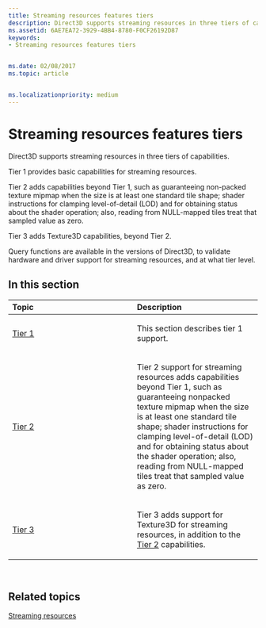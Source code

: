 ```yaml
---
title: Streaming resources features tiers
description: Direct3D supports streaming resources in three tiers of capabilities.
ms.assetid: 6AE7EA72-3929-4BB4-8780-F0CF26192D87
keywords:
- Streaming resources features tiers


ms.date: 02/08/2017
ms.topic: article


ms.localizationpriority: medium
---
```


# Streaming resources features tiers


Direct3D supports streaming resources in three tiers of capabilities.

Tier 1 provides basic capabilities for streaming resources.

Tier 2 adds capabilities beyond Tier 1, such as guaranteeing non-packed texture mipmap when the size is at least one standard tile shape; shader instructions for clamping level-of-detail (LOD) and for obtaining status about the shader operation; also, reading from NULL-mapped tiles treat that sampled value as zero.

Tier 3 adds Texture3D capabilities, beyond Tier 2.

Query functions are available in the versions of Direct3D, to validate hardware and driver support for streaming resources, and at what tier level.

## <span id="in-this-section"></span>In this section


<table>
<colgroup>
<col width="50%" />
<col width="50%" />
</colgroup>
<thead>
<tr class="header">
<th align="left">Topic</th>
<th align="left">Description</th>
</tr>
</thead>
<tbody>
<tr class="odd">
<td align="left"><p><a href="tier-1.md">Tier 1</a></p></td>
<td align="left"><p>This section describes tier 1 support.</p></td>
</tr>
<tr class="even">
<td align="left"><p><a href="tier-2.md">Tier 2</a></p></td>
<td align="left"><p>Tier 2 support for streaming resources adds capabilities beyond Tier 1, such as guaranteeing nonpacked texture mipmap when the size is at least one standard tile shape; shader instructions for clamping level-of-detail (LOD) and for obtaining status about the shader operation; also, reading from NULL-mapped tiles treat that sampled value as zero.</p></td>
</tr>
<tr class="odd">
<td align="left"><p><a href="tier-3.md">Tier 3</a></p></td>
<td align="left"><p>Tier 3 adds support for Texture3D for streaming resources, in addition to the <a href="tier-2.md">Tier 2</a> capabilities.</p></td>
</tr>
</tbody>
</table>

 

## <span id="related-topics"></span>Related topics


[Streaming resources](streaming-resources.md)

 

 




